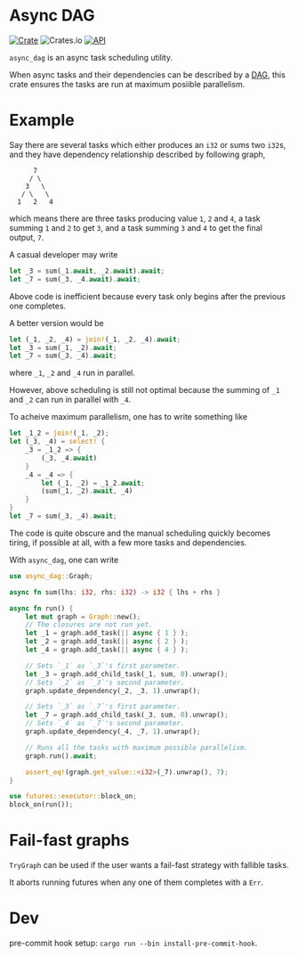 # Async DAG

[![Crate](https://img.shields.io/crates/v/async_dag.svg)](https://crates.io/crates/async_dag)
![Crates.io](https://img.shields.io/crates/l/async_dag.svg)
[![API](https://docs.rs/async_dag/badge.svg)](https://docs.rs/async_dag)

<!-- cargo-sync-readme start -->

`async_dag` is an async task scheduling utility.

When async tasks and their dependencies can be described by a [DAG](https://en.wikipedia.org/wiki/Directed_acyclic_graph),
this crate ensures the tasks are run at maximum posiible parallelism.

# Example

Say there are several tasks which either produces an `i32` or sums two `i32`s,
and they have dependency relationship described by following graph,

```text
      7
     / \
    3   \
   / \   \
  1   2   4
```

which means there are three tasks producing value `1`, `2` and `4`,
a task summing `1` and `2` to get `3`,
and a task summing `3` and `4` to get the final output, `7`.

A casual developer may write

```rust
let _3 = sum(_1.await, _2.await).await;
let _7 = sum(_3, _4.await).await;
```

Above code is inefficient because every task only begins after the previous one completes.

A better version would be

```rust
let (_1, _2, _4) = join!(_1, _2, _4).await;
let _3 = sum(_1, _2).await;
let _7 = sum(_3, _4).await;
```

where `_1`, `_2` and `_4` run in parallel.

However, above scheduling is still not optimal
because the summing of `_1` and `_2` can run in parallel with `_4`.

To acheive maximum parallelism, one has to write something like

```rust
let _1_2 = join!(_1, _2);
let (_3, _4) = select! {
    _3 = _1_2 => {
        (_3, _4.await)
    }
    _4 = _4 => {
        let (_1, _2) = _1_2.await;
        (sum(_1, _2).await, _4)
    }
}
let _7 = sum(_3, _4).await;
```

The code is quite obscure
and the manual scheduling quickly becomes tiring,
if possible at all, with a few more tasks and dependencies.

With `async_dag`, one can write

```rust
use async_dag::Graph;

async fn sum(lhs: i32, rhs: i32) -> i32 { lhs + rhs }

async fn run() {
    let mut graph = Graph::new();
    // The closures are not run yet.
    let _1 = graph.add_task(|| async { 1 } );
    let _2 = graph.add_task(|| async { 2 } );
    let _4 = graph.add_task(|| async { 4 } );

    // Sets `_1` as `_3`'s first parameter.
    let _3 = graph.add_child_task(_1, sum, 0).unwrap();
    // Sets `_2` as `_3`'s second parameter.
    graph.update_dependency(_2, _3, 1).unwrap();

    // Sets `_3` as `_7`'s first parameter.
    let _7 = graph.add_child_task(_3, sum, 0).unwrap();
    // Sets `_4` as `_7`'s second parameter.
    graph.update_dependency(_4, _7, 1).unwrap();

    // Runs all the tasks with maximum possible parallelism.
    graph.run().await;

    assert_eq!(graph.get_value::<i32>(_7).unwrap(), 7);
}

use futures::executor::block_on;
block_on(run());

```

# Fail-fast graphs

`TryGraph` can be used if the user wants a fail-fast strategy with fallible tasks.

It aborts running futures when any one of them completes with a `Err`.

<!-- cargo-sync-readme end -->

# Dev

pre-commit hook setup: `cargo run --bin install-pre-commit-hook`.
